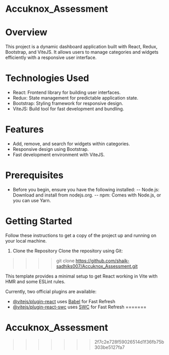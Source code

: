 # Accuknox_Assessment

# Overview
This project is a dynamic dashboard application built with React, Redux, Bootstrap, and ViteJS. It allows users to manage categories and widgets efficiently with a responsive user interface.

# Technologies Used
- React: Frontend library for building user interfaces.
- Redux: State management for predictable application state.
- Bootstrap: Styling framework for responsive design.
- ViteJS: Build tool for fast development and bundling.

# Features
- Add, remove, and search for widgets within categories.
- Responsive design using Bootstrap.
- Fast development environment with ViteJS.
 # Prerequisites
- Before you begin, ensure you have the following installed:
-- Node.js: Download and install from nodejs.org.
-- npm: Comes with Node.js, or you can use Yarn.

# Getting Started
Follow these instructions to get a copy of the project up and running on your local machine.

1. Clone the Repository
Clone the repository using Git:

>>>> git clone https://github.com/shaik-sadhiks007/Accuknox_Assessment.git
  
This template provides a minimal setup to get React working in Vite with HMR and some ESLint rules.

Currently, two official plugins are available:

- [@vitejs/plugin-react](https://github.com/vitejs/vite-plugin-react/blob/main/packages/plugin-react/README.md) uses [Babel](https://babeljs.io/) for Fast Refresh
- [@vitejs/plugin-react-swc](https://github.com/vitejs/vite-plugin-react-swc) uses [SWC](https://swc.rs/) for Fast Refresh
=======
# Accuknox_Assessment
>>>>>>> 2f7c2e728f59026514d1f36fb75b303be5127fa7
